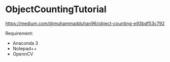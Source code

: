 # ObjectCountingTutorial
https://medium.com/@muhammadduhan96/object-counting-e93bdf53c792

Requirement:
- Anaconda 3
- Notepad++
- OpennCV
